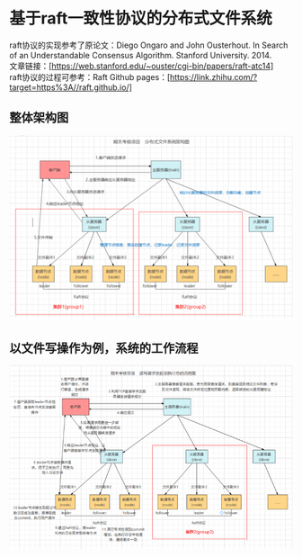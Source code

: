 # 基于raft一致性协议的分布式文件系统
raft协议的实现参考了原论文：Diego Ongaro and John Ousterhout. In Search of an Understandable Consensus Algorithm. Stanford University. 2014.    
文章链接：[https://web.stanford.edu/~ouster/cgi-bin/papers/raft-atc14]    
raft协议的过程可参考：Raft Github pages：[https://link.zhihu.com/?target=https%3A//raft.github.io/]     

## 整体架构图
![](./Photos/1.png)
## 以文件写操作为例，系统的工作流程
![](./Photos/2.png)